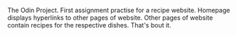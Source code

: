 The Odin Project. First assignment practise for a recipe website. Homepage displays hyperlinks to other pages of website. Other pages of website contain recipes for the respective dishes.
That's bout it.
